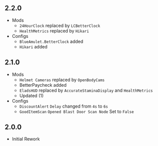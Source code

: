 ## 2.2.0
- Mods
  - `24HourClock` replaced by `LCBetterClock`
  - `HealthMetrics` replaced by `Hikari`
- Configs
  - `BlueAmulet.BetterClock` added
  - `Hikari` added

## 2.1.0
- Mods
  - `Helmet Cameras` replaced by `OpenBodyCams`
  - BetterPaycheck added
  - `EladsHUD` replaced by `AccurateStaminaDisplay` and `HealthMetrics`
  - Updated (1)
- Configs
  - `DiscountAlert` `Delay` changed from `4s` to `6s`
  - `GoodItemScan` `Opened Blast Door Scan Node` Set to `False`

## 2.0.0
- Initial Rework

